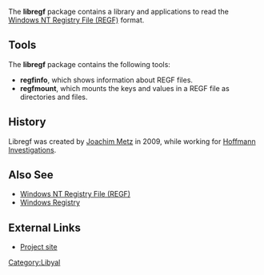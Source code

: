 The **libregf** package contains a library and applications to read the
[Windows NT Registry File
(REGF)](Windows_NT_Registry_File_(REGF) "wikilink") format.

## Tools

The **libregf** package contains the following tools:

- **regfinfo**, which shows information about REGF files.
- **regfmount**, which mounts the keys and values in a REGF file as
  directories and files.

## History

Libregf was created by [Joachim Metz](Joachim_Metz "wikilink") in 2009,
while working for [Hoffmann Investigations](http://en.hoffmannbv.nl/).

## Also See

- [Windows NT Registry File
  (REGF)](Windows_NT_Registry_File_(REGF) "wikilink")
- [Windows Registry](Windows_Registry "wikilink")

## External Links

- [Project site](http://github.com/libyal/libregf/)

[Category:Libyal](Category:Libyal "wikilink")